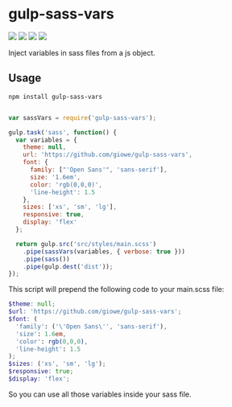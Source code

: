 # gulp-sass-vars

<div>
	<a href="https://www.npmjs.com/package/slush-aws-lambda"><img src='http://img.shields.io/npm/v/gulp-sass-vars.svg?style=flat'></a>
	<a href="https://www.npmjs.com/package/slush-aws-lambda"><img src='https://img.shields.io/npm/dm/gulp-sass-vars.svg?style=flat-square'></a>
	<a href="https://david-dm.org/giowe/gulp-sass-vars"><img src='https://david-dm.org/giowe/gulp-sass-vars.svg'></a>
	<a href="https://www.youtube.com/watch?v=Sagg08DrO5U"><img src='http://img.shields.io/badge/gandalf-approved-61C6FF.svg'></a>
</div>

Inject variables in sass files from a js object.

## Usage

```
npm install gulp-sass-vars
```

```js

var sassVars = require('gulp-sass-vars');

gulp.task('sass', function() {
  var variables = {
    theme: null,
    url: 'https://github.com/giowe/gulp-sass-vars',
    font: {
      family: ["'Open Sans'", 'sans-serif'],
      size: '1.6em',
      color: 'rgb(0,0,0)',
      'line-height': 1.5
    },
    sizes: ['xs', 'sm', 'lg'],
    responsive: true,
    display: 'flex'
  };

  return gulp.src('src/styles/main.scss')
    .pipe(sassVars(variables, { verbose: true }))
    .pipe(sass())
    .pipe(gulp.dest('dist'));
});
```

This script will prepend the following code to your main.scss file:

```scss
$theme: null;
$url: 'https://github.com/giowe/gulp-sass-vars';
$font: (
  'family': ('\'Open Sans\'', 'sans-serif'),
  'size': 1.6em,
  'color': rgb(0,0,0),
  'line-height': 1.5
);
$sizes: ('xs', 'sm', 'lg');
$responsive: true;
$display: 'flex';
```

So you can use all those variables inside your sass file.
